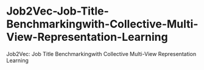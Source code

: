 # Job2Vec-Job-Title-Benchmarkingwith-Collective-Multi-View-Representation-Learning
Job2Vec: Job Title Benchmarkingwith Collective Multi-View Representation Learning
